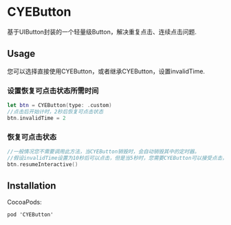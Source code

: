 # CYEButton
基于UIButton封装的一个轻量级Button，解决重复点击、连续点击问题.



## Usage
您可以选择直接使用CYEButton，或者继承CYEButton，设置invalidTime.

### 设置恢复可点击状态所需时间
~~~swift
let btn = CYEButton(type: .custom)
//点击后开始计时，2秒后恢复可点击状态
btn.invalidTime = 2
~~~
### 恢复可点击状态
~~~swift
//一般情况您不需要调用此方法，当CYEButton销毁时，会自动销毁其中的定时器。
//假设invalidTime设置为10秒后可以点击，但是当5秒时，您需要CYEButton可以接受点击，可以调用如下方法。
btn.resumeInteractive()
~~~
## Installation

CocoaPods:

~~~
pod 'CYEButton'
~~~
